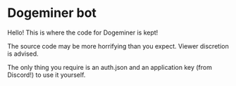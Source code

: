 # Dogeminer bot
Hello! This is where the code for Dogeminer is kept!

The source code may be more horrifying than you expect. Viewer discretion is advised.

The only thing you require is an auth.json and an application key (from Discord!) to use it yourself.
